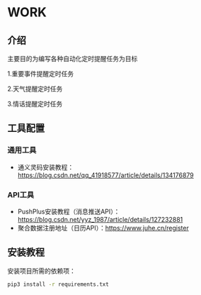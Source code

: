# WORK

## 介绍
主要目的为编写各种自动化定时提醒任务为目标

1.重要事件提醒定时任务

2.天气提醒定时任务

3.情话提醒定时任务



## 工具配置
### 通用工具
- 通义灵码安装教程：https://blog.csdn.net/qq_41918577/article/details/134176879


### API工具
- PushPlus安装教程（消息推送API）：https://blog.csdn.net/yyz_1987/article/details/127232881
- 聚合数据注册地址（日历API）：https://www.juhe.cn/register


## 安装教程
安装项目所需的依赖项：
```sh
pip3 install -r requirements.txt
```